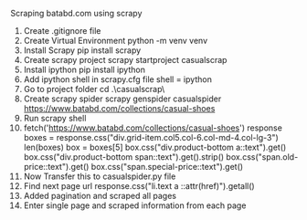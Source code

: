 Scraping batabd.com using scrapy
1. Create .gitignore file
2. Create Virtual Environment
python -m venv venv
3. Install Scrapy
pip install scrapy
4. Create scrapy project
scrapy startproject casualscrap
5. Install ipython
pip install ipython
6. Add ipython shell in scrapy.cfg file
shell = ipython
7. Go to project folder
cd .\casualscrap\
8. Create scrapy spider
scrapy genspider casualspider https://www.batabd.com/collections/casual-shoes
9. Run scrapy shell
10. 
    fetch('https://www.batabd.com/collections/casual-shoes')
    response
    boxes = response.css("div.grid-item.col5.col-6.col-md-4.col-lg-3")
    len(boxes)
    box = boxes[5]
    box.css("div.product-bottom a::text").get()
    box.css("div.product-bottom span::text").get().strip()
    box.css("span.old-price::text").get()
    box.css("span.special-price::text").get()
11. Now Transfer this to casualspider.py file
12. Find next page url
    response.css("li.text a ::attr(href)").getall()
13. Added pagination and scraped all pages
14. Enter single page and scraped information from each page